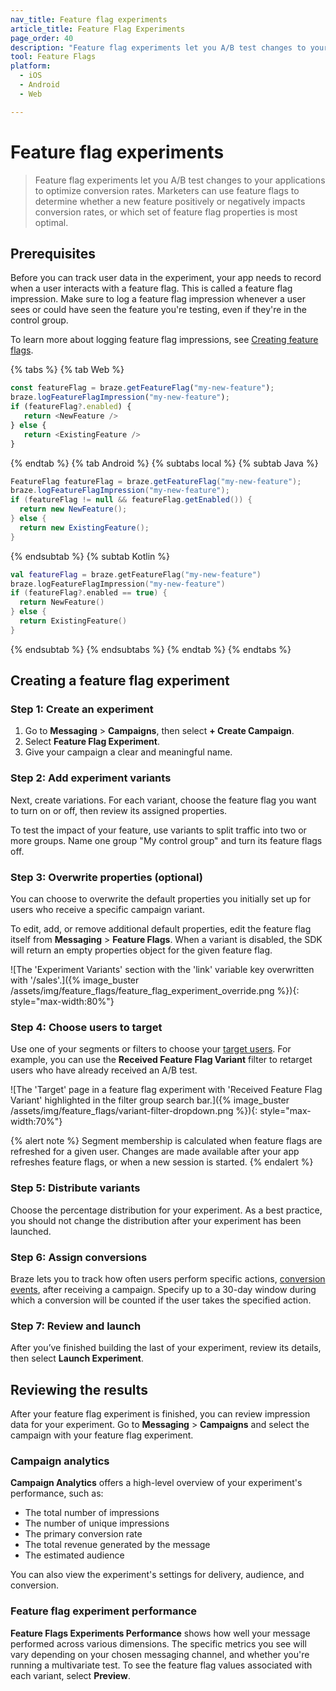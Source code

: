 ```yaml
---
nav_title: Feature flag experiments
article_title: Feature Flag Experiments
page_order: 40
description: "Feature flag experiments let you A/B test changes to your applications to optimize conversion rates."
tool: Feature Flags
platform:
  - iOS
  - Android
  - Web

---
```


# Feature flag experiments

> Feature flag experiments let you A/B test changes to your applications to optimize conversion rates. Marketers can use feature flags to determine whether a new feature positively or negatively impacts conversion rates, or which set of feature flag properties is most optimal.

## Prerequisites

Before you can track user data in the experiment, your app needs to record when a user interacts with a feature flag. This is called a feature flag impression. Make sure to log a feature flag impression whenever a user sees or could have seen the feature you're testing, even if they're in the control group.

To learn more about logging feature flag impressions, see [Creating feature flags]({{site.baseurl}}/developer_guide/platform_wide/feature_flags/create/#impressions).

{% tabs %}
{% tab Web %}

```javascript
const featureFlag = braze.getFeatureFlag("my-new-feature");
braze.logFeatureFlagImpression("my-new-feature");
if (featureFlag?.enabled) {
   return <NewFeature />
} else {
   return <ExistingFeature />
}
```

{% endtab %}
{% tab Android %}
{% subtabs local %}
{% subtab Java %}

```java
FeatureFlag featureFlag = braze.getFeatureFlag("my-new-feature");
braze.logFeatureFlagImpression("my-new-feature");
if (featureFlag != null && featureFlag.getEnabled()) {
  return new NewFeature();
} else {
  return new ExistingFeature();
}
```

{% endsubtab %}
{% subtab Kotlin %}

```kotlin
val featureFlag = braze.getFeatureFlag("my-new-feature")
braze.logFeatureFlagImpression("my-new-feature")
if (featureFlag?.enabled == true) {
  return NewFeature()
} else {
  return ExistingFeature()
}
```

{% endsubtab %}
{% endsubtabs %}
{% endtab %}
{% endtabs %}

## Creating a feature flag experiment

### Step 1: Create an experiment

1. Go to **Messaging** > **Campaigns**, then select **+ Create Campaign**.
2. Select **Feature Flag Experiment**.
3. Give your campaign a clear and meaningful name.

### Step 2: Add experiment variants

Next, create variations. For each variant, choose the feature flag you want to turn on or off, then review its assigned properties.

To test the impact of your feature, use variants to split traffic into two or more groups. Name one group "My control group" and turn its feature flags off.

### Step 3: Overwrite properties (optional)

You can choose to overwrite the default properties you initially set up for users who receive a specific campaign variant.

To edit, add, or remove additional default properties, edit the feature flag itself from **Messaging** > **Feature Flags**. When a variant is disabled, the SDK will return an empty properties object for the given feature flag.

![The 'Experiment Variants' section with the 'link' variable key overwritten with '/sales'.]({% image_buster /assets/img/feature_flags/feature_flag_experiment_override.png %}){: style="max-width:80%"}

### Step 4: Choose users to target

Use one of your segments or filters to choose your [target users]({{site.baseurl}}/user_guide/engagement_tools/messaging_fundamentals/targeting_users/). For example, you can use the **Received Feature Flag Variant** filter to retarget users who have already received an A/B test.

![The 'Target' page in a feature flag experiment with 'Received Feature Flag Variant' highlighted in the filter group search bar.]({% image_buster /assets/img/feature_flags/variant-filter-dropdown.png %}){: style="max-width:70%"}

{% alert note %}
Segment membership is calculated when feature flags are refreshed for a given user. Changes are made available after your app refreshes feature flags, or when a new session is started.
{% endalert %}

### Step 5: Distribute variants

Choose the percentage distribution for your experiment. As a best practice, you should not change the distribution after your experiment has been launched.

### Step 6: Assign conversions

Braze lets you to track how often users perform specific actions, [conversion events]({{site.baseurl}}/user_guide/engagement_tools/messaging_fundamentals/conversion_events/), after receiving a campaign. Specify up to a 30-day window during which a conversion will be counted if the user takes the specified action.

### Step 7: Review and launch

After you’ve finished building the last of your experiment, review its details, then select **Launch Experiment**.

## Reviewing the results

After your feature flag experiment is finished, you can review impression data for your experiment. Go to **Messaging** > **Campaigns** and select the campaign with your feature flag experiment.

### Campaign analytics

**Campaign Analytics** offers a high-level overview of your experiment's performance, such as:

- The total number of impressions
- The number of unique impressions
- The primary conversion rate
- The total revenue generated by the message
- The estimated audience

You can also view the experiment's settings for delivery, audience, and conversion.

### Feature flag experiment performance

**Feature Flags Experiments Performance** shows how well your message performed across various dimensions. The specific metrics you see will vary depending on your chosen messaging channel, and whether you're running a multivariate test. To see the feature flag values associated with each variant, select **Preview**.
